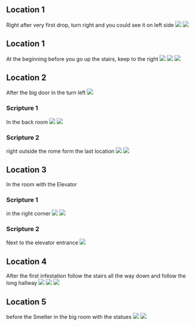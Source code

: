 ## Location 1
Right after very first drop, turn right and you could see it on left side
![](images/Smelter%20Complex%201%20-%20Ferguson%20As.png)
![](images/Smelter%20Complex%202%20-%20Ferguson%20As.png)
## Location 1
At the beginning before you go up the stairs, keep to the right
![](images/20221214125642_1_edit.jpg)
![](images/Loc1a%20-%20James%20Gamlin_edit.jpg)
![](images/Loc1b%20-%20James%20Gamlin.jpg)
## Location 2
After the big door in the turn left
![](images/20221122191014_1_edit.jpg)
### Scripture 1
In the back room
![](images/20221214130126_1_edit.jpg)
![](images/20221122190953_1_edit.jpg)
### Scripture 2
right outside the rome form the last location
![](images/20221214130126_2_edit.jpg)
![](images/20221208210412_1%20-%20Riker%20Greenslade.jpg)
## Location 3
In the room with the Elevator 
### Scripture 1
in the right corner
![](images/20221122191331_1_edit.jpg)
![](images/20221122191315_1.jpg)
### Scripture 2 
Next to the elevator entrance
![](images/20221208214306_1%20-%20Riker%20Greenslade.jpg)
## Location 4
After the first infestation follow the stairs all the way down and follow the long hallway
![](images/20221214130714_1_edit.jpg)
![](images/20221206000602_1%20-%20James%20Gamlin.jpg)
![](images/loc3b%20-%20James%20Gamlin.jpg)
## Location 5
before the Smelter in the big room with the statues
![](images/loc4a%20-%20James%20Gamlin.jpg)
![](images/loc4b%20-%20James%20Gamlin.jpg)